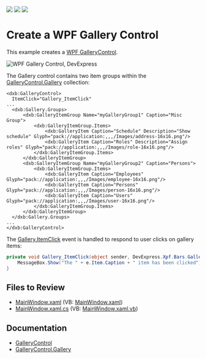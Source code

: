 <!-- default badges list -->
![](https://img.shields.io/endpoint?url=https://codecentral.devexpress.com/api/v1/VersionRange/128640755/22.2.2%2B)
[![](https://img.shields.io/badge/Open_in_DevExpress_Support_Center-FF7200?style=flat-square&logo=DevExpress&logoColor=white)](https://supportcenter.devexpress.com/ticket/details/E2275)
[![](https://img.shields.io/badge/📖_How_to_use_DevExpress_Examples-e9f6fc?style=flat-square)](https://docs.devexpress.com/GeneralInformation/403183)
<!-- default badges end -->

# Create a WPF Gallery Control

This example creates a [WPF GalleryControl](https://docs.devexpress.com/WPF/DevExpress.Xpf.Bars.GalleryControl).

![WPF Gallery Control, DevExpress](https://raw.githubusercontent.com/DevExpress-Examples/how-to-create-a-gallerycontrol-e2275/22.2.2%2B/i/wpf-gallery-control-devexpress.png)

The Gallery control contains two item groups within the [GalleryControl.Gallery](https://docs.devexpress.com/WPF/DevExpress.Xpf.Bars.GalleryControl.Gallery) collection:

```xaml
<dxb:GalleryControl>
  ItemClick="Gallery_ItemClick"
...
  <dxb:Gallery.Groups>
      <dxb:GalleryItemGroup Name="myGalleryGroup1" Caption="Misc Group">
          <dxb:GalleryItemGroup.Items>
              <dxb:GalleryItem Caption="Schedule" Description="Show schedule" Glyph="pack://application:,,,/Images/address-16x16.png"/>
              <dxb:GalleryItem Caption="Roles" Description="Assign roles" Glyph="pack://application:,,,/Images/role-16x16.png"/>
          </dxb:GalleryItemGroup.Items>
      </dxb:GalleryItemGroup>
      <dxb:GalleryItemGroup Name="myGalleryGroup2" Caption="Persons">
          <dxb:GalleryItemGroup.Items>
              <dxb:GalleryItem Caption="Employees" Glyph="pack://application:,,,/Images/employee-16x16.png"/>
              <dxb:GalleryItem Caption="Persons" Glyph="pack://application:,,,/Images/person-16x16.png"/>
              <dxb:GalleryItem Caption="Users" Glyph="pack://application:,,,/Images/user-16x16.png"/>
          </dxb:GalleryItemGroup.Items>
      </dxb:GalleryItemGroup>
  </dxb:Gallery.Groups>
...
</dxb:GalleryControl>
```

The [Gallery.ItemClick](https://docs.devexpress.com/WPF/DevExpress.Xpf.Bars.Gallery.ItemClick) event is handled to respond to user clicks on gallery items:

```csharp
private void Gallery_ItemClick(object sender, DevExpress.Xpf.Bars.GalleryItemEventArgs e) {
    MessageBox.Show("The " + e.Item.Caption + " item has been clicked");
}
```

## Files to Review

* [MainWindow.xaml](./CS/GalleryControl_Ex/MainWindow.xaml) (VB: [MainWindow.xaml](./VB/GalleryControl_Ex/MainWindow.xaml))
* [MainWindow.xaml.cs](./CS/GalleryControl_Ex/MainWindow.xaml.cs) (VB: [MainWindow.xaml.vb](./VB/GalleryControl_Ex/MainWindow.xaml.vb))


## Documentation

* [GalleryControl](https://docs.devexpress.com/WPF/DevExpress.Xpf.Bars.GalleryControl)
* [GalleryControl.Gallery](https://docs.devexpress.com/WPF/DevExpress.Xpf.Bars.GalleryControl.Gallery)
